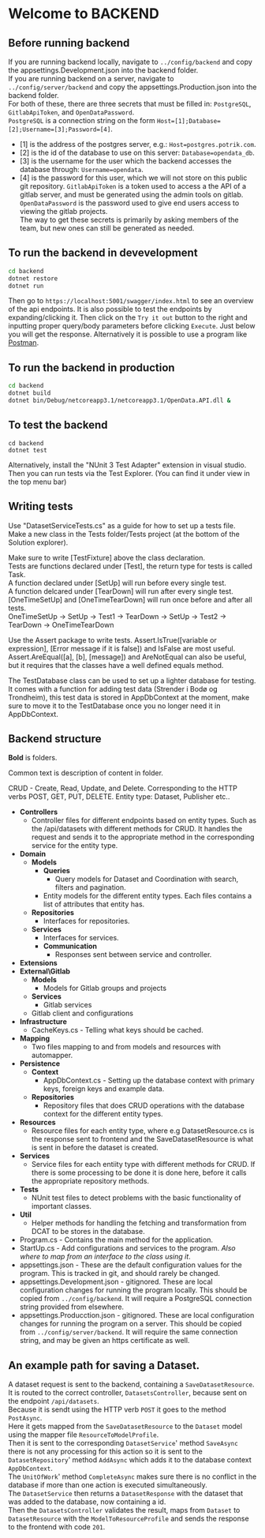 # Welcome to BACKEND

## Before running backend
If you are running backend locally, navigate to `../config/backend` and copy the appsettings.Development.json into the backend folder.    
If you are running backend on a server, navigate to `../config/server/backend` and copy the appsettings.Production.json into the backend folder.  
For both of these, there are three secrets that must be filled in: `PostgreSQL`, `GitlabApiToken`, and `OpenDataPassword`.  
`PostgreSQL` is a connection string on the form `Host=[1];Database=[2];Username=[3];Password=[4]`.  
* [1] is the address of the postgres server, e.g.: `Host=postgres.potrik.com`.
* [2] is the id of the database to use on this server: `Database=opendata_db`.
* [3] is the username for the user which the backend accesses the database through: `Username=opendata`.
* [4] is the password for this user, which we will not store on this public git repository.
`GitlabApiToken` is a token used to access a the API of a gitlab server, and must be generated using the admin tools on gitlab.  
`OpenDataPassword` is the password used to give end users access to viewing the gitlab projects.  
The way to get these secrets is primarily by asking members of the team, but new ones can still be generated as needed.

## To run the backend in devevelopment
```bash
cd backend
dotnet restore
dotnet run
```
Then go to ```https://localhost:5001/swagger/index.html``` to see an overview of the api endpoints. It is also possible to test the endpoints by expanding/clicking it. Then click on the `Try it out` button to the right and inputting proper query/body parameters before clicking `Execute`. Just below you will get the response. Alternatively it is possible to use a program like [Postman](https://www.postman.com/downloads/).

## To run the backend in production
```bash
cd backend
dotnet build
dotnet bin/Debug/netcoreapp3.1/netcoreapp3.1/OpenData.API.dll &
```

## To test the backend

```
cd backend
dotnet test
```

Alternatively, install the "NUnit 3 Test Adapter" extension in visual studio.
Then you can run tests via the Test Explorer. (You can find it under view in the top menu bar)

## Writing tests
Use "DatasetServiceTests.cs" as a guide for how to set up a tests file.  
Make a new class in the Tests folder/Tests project (at the bottom of the Solution explorer).  

Make sure to write [TestFixture] above the class declaration.  
Tests are functions declared under [Test], the return type for tests is called Task.  
A function declared under [SetUp] will run before every single test.  
A function delcared under [TearDown] will run after every single test.  
[OneTimeSetUp] and [OneTimeTearDown] will run once before and after all tests.  
OneTimeSetUp -> SetUp -> Test1 -> TearDown -> SetUp -> Test2 -> TearDown -> OneTimeTearDown  

Use the Assert package to write tests. Assert.IsTrue([variable or expression], [Error message if it is false]) and IsFalse are most useful. Assert.AreEqual([a], [b], [message]) and AreNotEqual can also be useful, but it requires that the classes have a well defined equals method.  

The TestDatabase class can be used to set up a lighter database for testing.  
It comes with a function for adding test data (Strender i Bodø og Trondheim), this test data is stored in AppDbContext at the moment, make sure to move it to the TestDatabase once you no longer need it in AppDbContext.

## Backend structure
__Bold__ is folders.

Common text is description of content in folder.

CRUD - Create, Read, Update, and Delete. Corresponding to the HTTP verbs POST, GET, PUT, DELETE. 
Entity type: Dataset, Publisher etc..

* __Controllers__
  * Controller files for different endpoints based on entity types. Such as the /api/datasets with different methods for CRUD. It handles the request and sends it to the appropriate method in the corresponding service for the entity type.
* __Domain__
  * __Models__
    * __Queries__ 
      * Query models for Dataset and Coordination with search, filters and pagination.
    * Entity models for the different entity types. Each files contains a list of attributes that entity has.
  * __Repositories__
    * Interfaces for repositories.
  * __Services__
    * Interfaces for services.
    * __Communication__
      * Responses sent between service and controller.
* __Extensions__
* __External\Gitlab__
  * __Models__
    * Models for Gitlab groups and projects
  * __Services__
    * Gitlab services
  * Gitlab client and configurations
* __Infrastructure__
  * CacheKeys.cs - Telling what keys should be cached.
* __Mapping__
  * Two files mapping to and from models and resources with automapper.
* __Persistence__
  * __Context__
    * AppDbContext.cs - Setting up the database context with primary keys, foreign keys and example data.
  * __Repositories__
    * Repository files that does CRUD operations with the database context for the different entity types. 
* __Resources__ 
  * Resource files for each entity type, where e.g DatasetResource.cs is the response sent to frontend and the SaveDatasetResource is what is sent in before the dataset is created.
* __Services__
  * Service files for each entiity type with different methods for CRUD. If there is some processing to be done it is done here, before it calls the appropriate repository methods.
* __Tests__
  * NUnit test files to detect problems with the basic functionality of important classes.
* __Util__
  * Helper methods for handling the fetching and transformation from DCAT to be stores in the database.
* Program.cs - Contains the main method for the application.
* StartUp.cs - Add configurations and services to the program. _Also where to map from an interface to the class using it_.
* appsettings.json - These are the default configuration values for the program. This is tracked in git, and should rarely be changed.
* appsettings.Development.json - gitignored. These are local configuration changes for running the program locally. This should be copied from `../config/backend`. It will require a PostgreSQL connection string provided from elsewhere.
* appsettings.Producction.json - gitignored. These are local configuration changes for running the program on a server. This should be copied from `../config/server/backend`. It will require the same connection string, and may be given an https certificate as well.

## An example path for saving a Dataset.
A dataset request is sent to the backend, containing a `SaveDatasetResource`.  
It is routed to the correct controller, `DatasetsController`, because sent on the endpoint `/api/datasets`.  
Because it is sendt using the HTTP verb `POST` it goes to the method `PostAsync`.  
Here it gets mapped from the `SaveDatasetResource` to the `Dataset` model using the mapper file `ResourceToModelProfile`.  
Then it is sent to the corresponding `DatasetService`' method `SaveAsync` there is not any processing for this action so it is sent to the `DatasetRepository`' method `AddAsync` which adds it to the database context `AppDbContext`.  
The `UnitOfWork`' method `CompleteAsync` makes sure there is no conflict in the database if more than one action is executed simultaneously.  
The `DatasetService` then returns a `DatasetResponse` with the dataset that was added to the database, now containing a id.  
Then the `DatasetsController` validates the result, maps from `Dataset` to `DatasetResource` with the `ModelToResourceProfile` and sends the response to the frontend with code `201`. 

